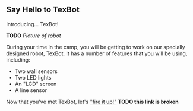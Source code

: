 ## Say Hello to TexBot

Introducing... TexBot!

**TODO** *Picture of robot*

During your time in the camp, you will be getting to work on our specially designed robot, TexBot. It has a number of features that you will be using, including:

- Two wall sensors
- Two LED lights
- An "LCD" screen
- A line sensor

Now that you've met TexBot, let's ["fire it up!"](robot_startup.html)
**TODO this link is broken**
